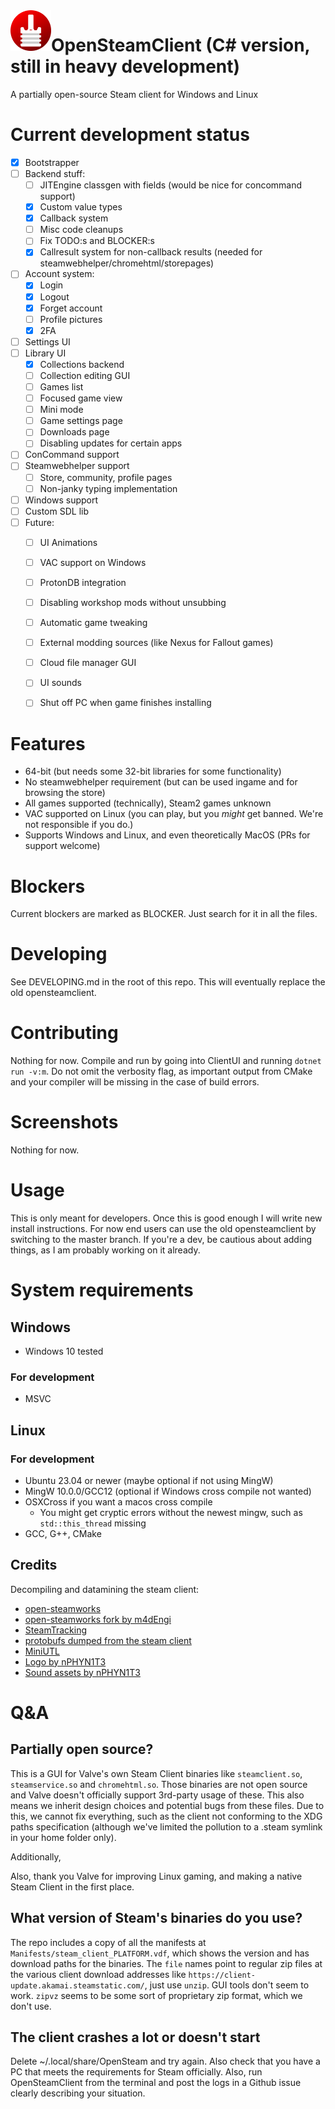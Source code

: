 <img src="Assets/opensteam-logo.svg" alt="OpenSteamClient logo" title="OpenSteamClient" align="left" height="65" />

# OpenSteamClient (C# version, still in heavy development)
A partially open-source Steam client for Windows and Linux

# Current development status
- [x] Bootstrapper
- [ ] Backend stuff:
  - [ ] JITEngine classgen with fields (would be nice for concommand support)
  - [x] Custom value types
  - [x] Callback system
  - [ ] Misc code cleanups
  - [ ] Fix TODO:s and BLOCKER:s
  - [x] Callresult system for non-callback results (needed for steamwebhelper/chromehtml/storepages)
- [ ] Account system:
  - [x] Login
  - [x] Logout
  - [x] Forget account
  - [ ] Profile pictures
  - [x] 2FA 
- [ ] Settings UI
- [ ] Library UI
  - [x] Collections backend
  - [ ] Collection editing GUI
  - [ ] Games list
  - [ ] Focused game view
  - [ ] Mini mode
  - [ ] Game settings page
  - [ ] Downloads page
  - [ ] Disabling updates for certain apps
- [ ] ConCommand support
- [ ] Steamwebhelper support
  - [ ] Store, community, profile pages
  - [ ] Non-janky typing implementation 
- [ ] Windows support
- [ ] Custom SDL lib
- [ ] Future:
  - [ ] UI Animations
  - [ ] VAC support on Windows
  - [ ] ProtonDB integration
  - [ ] Disabling workshop mods without unsubbing
  - [ ] Automatic game tweaking
  - [ ] External modding sources (like Nexus for Fallout games)
  - [ ] Cloud file manager GUI
  - [ ] UI sounds
  - [ ] Shut off PC when game finishes installing


# Features
- 64-bit (but needs some 32-bit libraries for some functionality)
- No steamwebhelper requirement (but can be used ingame and for browsing the store)
- All games supported (technically), Steam2 games unknown
- VAC supported on Linux (you can play, but you _might_ get banned. We're not responsible if you do.)
- Supports Windows and Linux, and even theoretically MacOS (PRs for support welcome)


# Blockers
Current blockers are marked as BLOCKER. Just search for it in all the files.

# Developing
See DEVELOPING.md in the root of this repo.
This will eventually replace the old opensteamclient.

# Contributing
Nothing for now.
Compile and run by going into ClientUI and running `dotnet run -v:m`.
Do not omit the verbosity flag, as important output from CMake and your compiler will be missing in the case of build errors. 

# Screenshots
Nothing for now.

# Usage
This is only meant for developers. 
Once this is good enough I will write new install instructions. For now end users can use the old opensteamclient by switching to the master branch.
If you're a dev, be cautious about adding things, as I am probably working on it already.


# System requirements
## Windows
- Windows 10 tested
### For development
- MSVC
## Linux
### For development
- Ubuntu 23.04 or newer (maybe optional if not using MingW)
- MingW 10.0.0/GCC12 (optional if Windows cross compile not wanted)
- OSXCross if you want a macos cross compile
  - You might get cryptic errors without the newest mingw, such as `std::this_thread` missing 
- GCC, G++, CMake

## Credits
Decompiling and datamining the steam client: 
- [open-steamworks](https://github.com/SteamRE/open-steamworks)
- [open-steamworks fork by m4dEngi](https://github.com/m4dEngi/open-steamworks)
- [SteamTracking](https://github.com/SteamDatabase/SteamTracking)
- [protobufs dumped from the steam client](https://github.com/SteamDatabase/Protobufs)
- [MiniUTL](https://github.com/FWGS/MiniUTL)
- [Logo by nPHYN1T3](https://github.com/nPHYN1T3)
- [Sound assets by nPHYN1T3](https://github.com/nPHYN1T3)

# Q&A

## Partially open source?
This is a GUI for Valve's own Steam Client binaries like `steamclient.so`, `steamservice.so` and `chromehtml.so`. 
Those binaries are not open source and Valve doesn't officially support 3rd-party usage of these. 
This also means we inherit design choices and potential bugs from these files.
Due to this, we cannot fix everything, such as the client not conforming to the XDG paths specification (although we've limited the pollution to a .steam symlink in your home folder only).

Additionally, 

Also, thank you Valve for improving Linux gaming, and making a native Steam Client in the first place.

## What version of Steam's binaries do you use?
The repo includes a copy of all the manifests at `Manifests/steam_client_PLATFORM.vdf`, which shows the version and has download paths for the binaries.
The `file` names point to regular zip files at the various client download addresses like `https://client-update.akamai.steamstatic.com/`, just use `unzip`. GUI tools don't seem to work.
`zipvz` seems to be some sort of proprietary zip format, which we don't use.

## The client crashes a lot or doesn't start
Delete ~/.local/share/OpenSteam and try again. Also check that you have a PC that meets the requirements for Steam officially.
Also, run OpenSteamClient from the terminal and post the logs in a Github issue clearly describing your situation. 
